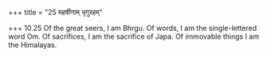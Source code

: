 +++
title = "25 महर्षीणाम् भृगुरहम्"

+++
10.25 Of the great seers, I am Bhrgu. Of words, I am the single-lettered
word Om. Of sacrifices, I am the sacrifice of Japa. Of immovable things
I am the Himalayas.
